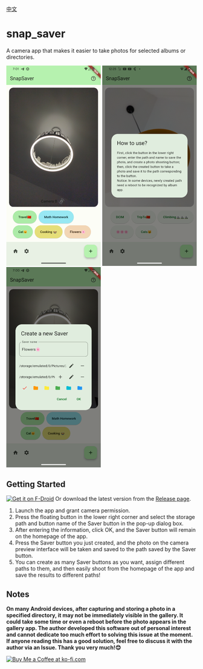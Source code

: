 [中文](README.zh.md)
# snap_saver

A camera app that makes it easier to take photos for selected albums or directories.

<div>
  <img src="/metadata/en-US/images/phoneScreenshots/1.png" alt="2" width="250">
  <img src="/metadata/en-US/images/phoneScreenshots/2.png" alt="2" width="250">
  <img src="/metadata/en-US/images/phoneScreenshots/3.png" alt="3" width="250">
</div>


## Getting Started

[<img src="https://fdroid.gitlab.io/artwork/badge/get-it-on.png"
alt="Get it on F-Droid"
height="80">](https://f-droid.org/packages/lying.fengfeng.snapsaver/)
Or download the latest version from the [Release page](https://github.com/NielsLee/SnapSaver/releases/latest).

1. Launch the app and grant camera permission.
2. Press the floating button in the lower right corner and select the storage path and button name of the Saver button in the pop-up dialog box.
3. After entering the information, click OK, and the Saver button will remain on the homepage of the app.
4. Press the Saver button you just created, and the photo on the camera preview interface will be taken and saved to the path saved by the Saver button.
5. You can create as many Saver buttons as you want, assign different paths to them, and then easily shoot from the homepage of the app and save the results to different paths!

## Notes
**On many Android devices, after capturing and storing a photo in a specified directory, it may not be immediately visible in the gallery. It could take some time or even a reboot before the photo appears in the gallery app. The author developed this software out of personal interest and cannot dedicate too much effort to solving this issue at the moment. If anyone reading this has a good solution, feel free to discuss it with the author via an Issue. Thank you very much!😊**

<a href='https://ko-fi.com/J3J611C0CZ' target='_blank'><img height='36' style='border:0px;height:36px;' src='https://storage.ko-fi.com/cdn/kofi1.png?v=3' border='0' alt='Buy Me a Coffee at ko-fi.com' /></a>
